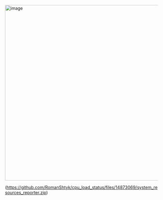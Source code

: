 <img width="577" alt="image" src="https://github.com/RomanShtyk/cpu_load_status/assets/25960348/5c50474a-21d9-48ee-b42e-17b4bbaa01e5">

(https://github.com/RomanShtyk/cpu_load_status/files/14873069/system_resources_reporter.zip)
